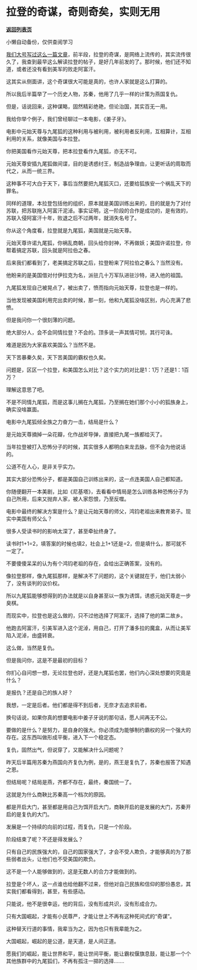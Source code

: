 # 拉登的奇谋，奇则奇矣，实则无用

[**返回列表页**](/gzh/记忆承载3)

小懒自动备份，仅供查阅学习

[我们大号写过这么一篇文章](http://mp.weixin.qq.com/s?__biz=MzU0MjYwNDU2Mw==&mid=2247500622&idx=2&sn=448e9cfc852b97395b48516dfc1f295c&chksm=fb1aaf32cc6d2624673347d7ffc95346bc3a18e26a49906d7df14343c2035671a603b085f7e5&scene=21#wechat_redirect)，前半段，拉登的奇谋，是网络上流传的，其实流传很久了，我查到最早这么解读拉登的帖子，是好几年前发的了。那时候，他们还不知道，或者还没有看到美军的败走阿富汗。  

  

这其实从侧面讲，这个奇谋很大可能是真的，也许人家就是这么打算的。  

  

所以我后半篇举了一个历史人物，苏秦，他用了几乎一样的计策为燕国复仇。

  

但是，话说回来，这种谋略，固然精彩绝艳，但论治国，其实百无一用。  

  

我给你举个例子，我们曾经聊过一本电影，《姜子牙》。  

  

电影中元始天尊与九尾狐的这种利用与被利用，被利用者反利用，互相算计，互相利用的关系，就像美国与本拉登。

  

你把美国看作元始天尊，把本拉登看作九尾狐，亦无不可。

  

元始天尊安插九尾狐做间谍，目的是诱惑纣王，制造战争理由，让更听话的周取而代之，从而一统三界。

  

这种事不可大白于天下，事后当然要把九尾狐灭口，还要给狐族安一个祸乱天下的罪名。  

  

同样的道理，本拉登包括他的组织，原本就是美国训练出来的，目的就是为了对付苏联，把苏联拖入阿富汗泥淖。事实证明，这一阶段的合作是成功的，是有效的，苏联入侵阿富汗十年，败退之后不过两年，就消失名号了。  

  

你从这个角度看，拉登就是九尾狐，美国就是元始天尊。  

  

元始天尊许诺九尾狐，你祸乱商朝，回头给你封神，不再做妖；美国许诺拉登，你帮着搞定苏联，回头就是阿拉伯之春。

  

后来我们都看到了，老美搞定苏联之后，拉登盼来了阿拉伯之春么？当然没有。

  

他盼来的是美国借对付伊拉克为名，派驻几十万军队进驻沙特，进入他的祖国。

  

九尾狐发现自己被晃点了，被出卖了，愤而指向元始天尊，拉登也是一样的。

  

当他发现被美国利用完出卖的时候，那一刻，他和九尾狐没啥区别，内心充满了悲愤。  

  

但是我问你一个很刻薄的问题。  

  

绝大部分人，会不会同情拉登？不会的。顶多说一声其情可悯，其行可诛。

  

难道是因为大家喜欢美国么？当然不是。  

  

天下苦暴秦久矣，天下苦美国的霸权也久矣。

  

问题是，区区一个拉登，和美国怎么对比？这个实力的对比是1：1万？还是1：1百万？

  

理解这意思了吧。  

  

不是不同情九尾狐，而是这事儿搁在九尾狐，乃至搁在她们那个小小的狐族身上，确实没啥赢面。

  

电影中九尾狐倾全族之力奋力一击，结局是什么？  

  

是元始天尊摘掉一朵花瓣，化作战斧导弹，直接把九尾一族都给灭了。

  

当年拉登被打入恐怖分子的时候，其实很多人都明白来龙去脉，但不会为他说话的。  

  

公道不在人心，是非关乎实力。  

  

其实大部分恐怖分子，都是美国自己训练出来的，这一点连美国人自己都知道。  

  

你随便翻开一本美剧，比如《尼基塔》，去看看中情局是怎么训练各种恐怖分子为自己所用，后来又抛弃人家，被人家怨恨，乃至反噬。

  

电影中最终的解决方案是什么？是让元始天尊的师父，鸿钧老祖出来教育弟子。现实中美国有师父么？

  

很多人受读书时的影响太深了，甚至牵扯终身了。  

  

读书时1+1=2，填答案的时候也填2，社会上1+1还是=2，但是填什么，那可就不一定了。  

  

不要傻傻呆呆的认为有个鸿钧老祖的存在，会给出正确答案，没有的。  

  

像拉登那样，像九尾狐那样，是解决不了问题的，这个关键就在于，他们太弱小了，没有谈判的议价权。  

  

所以九尾狐能够想得到的办法就是以自身甚至以一族为诱饵，诱惑元始天尊走一步臭棋。

  

而现实中，拉登也是这么做的，只不过他选择了阿富汗，选择了他的第二故乡。  

  

他跑去阿富汗，引美军进入这个泥淖，用自己，打开了潘多拉的魔盒，从而让美军陷入泥淖，由盛转衰。

  

这么做，当然是复仇。

  

但是我问你，这是不是最初的目标？

  

你扪心自问想一想，无论拉登也好，还是九尾狐也罢，他们内心深处想要的究竟是什么？

  

是报仇？还是自己的族人好？

  

我想，一定是后者。他们都是得不到后者，无奈才去追求前者。

  

换句话说，如果你真的想要电影中姜子牙说的那句话，愿人间再无不公。

  

要做的是什么？是努力，是自身的强大。你必须成为能够制约霸权的另一个强大的存在。这东西叫做形成平衡，进入下一个稳定态。

  

复仇，固然出气，但说穿了，又能解决什么问题呢？

  

昨天后半篇用苏秦为燕国向齐复仇为例，是的，燕王是复仇了，苏秦也报答了知遇之恩。  

  

但结局呢？结局是燕，齐都不存在，最终，秦国统一了。

  

这就是为什么商鞅比苏秦高一个档次的原因。

  

都是开启大门，甚至都是用自己为饵开启大门，商鞅开启的是发展的大门，苏秦开启的是复仇的大门。

  

发展是一个持续的向前的过程，而复仇，只是一个阶段。

  

阶段结束了呢？不还是得发展么？

  

只有自己的民族强大的，自己的国家强大了，才会不受人欺负，才能够真的为了那些弱者出头，让他们也不受美国的欺负。

  

这不是一个人能够做到的，这是无数人的合力才能做到的。  

  

拉登是个坏人，这一点谁也给他翻不过来，但他对自己民族和信仰的那份愚忠，其实我们都看得到，甚至，有些感动。

  

只能说，他不是很幸运，他的背后，没有形成共识，没有形成合力。  

  

只有大国崛起，才能有小民尊严，才能让世上不再有这种死间式的“奇谋”。  

  

这种替天行道的事情，我辈当为之，因为也只有我辈能为之。  

  

大国崛起，崛起的是公道，是天道，是人间正道。

  

愿我们的崛起，能让世界和平，能让世间平衡，能让霸权偃旗息鼓，能让那一个个其他族群中的九尾狐们，不再有孤注一掷的选择.......

